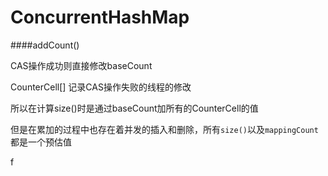 # ConcurrentHashMap

####addCount()

CAS操作成功则直接修改baseCount

CounterCell[] 记录CAS操作失败的线程的修改

所以在计算size()时是通过baseCount加所有的CounterCell的值

但是在累加的过程中也存在着并发的插入和删除，所有`size()`以及`mappingCount`都是一个预估值



f